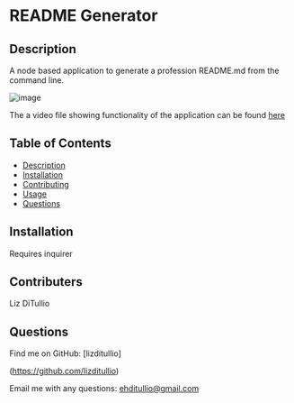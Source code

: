 # README Generator
  

  ## Description
A node based application to generate a profession README.md from the command line. 

![image](https://user-images.githubusercontent.com/100237983/167044849-16e1a922-84a6-4969-8f3e-196f9f5ef908.png)

The a video file showing functionality of the application can be found [here](./src/tutorialvideo.mp4)  

  ## Table of Contents
  - [Description](#description)
  - [Installation](#installation)
  - [Contributing](#contributing)
  - [Usage](#usage)
  - [Questions](#questions)

  ## Installation
Requires inquirer 

  ## Contributers 
 Liz DiTullio

  ## Questions
  
 Find me on GitHub: [lizditullio]

 (https://github.com/lizditullio)
 
  Email me with any questions: ehditullio@gmail.com

